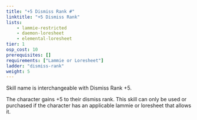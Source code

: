 ```yaml
---
title: "+5 Dismiss Rank #"
linktitle: "+5 Dismiss Rank"
lists:
    - lammie-restricted
    - daemon-loresheet
    - elemental-loresheet
tier: 1
osp_cost: 10
prerequisites: []
requirements: ["Lammie or Loresheet"]
ladder: "dismiss-rank"
weight: 5
---
```

Skill name is interchangeable with Dismiss Rank +5.

The character gains +5 to their dismiss rank. This skill can only be used or purchased if the character has an applicable lammie or loresheet that allows it.